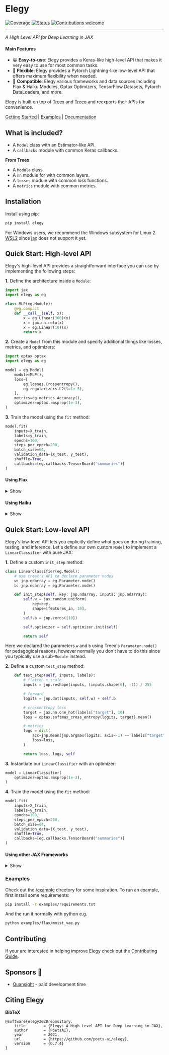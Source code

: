 # Elegy

<!-- [![PyPI Status Badge](https://badge.fury.io/py/eg.svg)](https://pypi.org/project/elegy/) -->
<!-- [![PyPI - Python Version](https://img.shields.io/pypi/pyversions/elegy)](https://pypi.org/project/elegy/) -->
<!-- [![Documentation](https://img.shields.io/badge/api-reference-blue.svg)](https://poets-ai.github.io/elegy/) -->
<!-- [![Code style: black](https://img.shields.io/badge/code%20style-black-000000.svg)](https://github.com/psf/black) -->
[![Coverage](https://img.shields.io/codecov/c/github/poets-ai/elegy?color=%2334D058)](https://codecov.io/gh/poets-ai/elegy)
[![Status](https://github.com/poets-ai/elegy/workflows/GitHub%20CI/badge.svg)](https://github.com/poets-ai/elegy/actions?query=workflow%3A%22GitHub+CI%22)
[![Contributions welcome](https://img.shields.io/badge/contributions-welcome-brightgreen.svg?style=flat)](https://github.com/poets-ai/elegy/issues)

______________________________________________________________________

_A High Level API for Deep Learning in JAX_

#### Main Features

- 😀 **Easy-to-use**: Elegy provides a Keras-like high-level API that makes it very easy to use for most common tasks.
- 💪‍ **Flexible**: Elegy provides a Pytorch Lightning-like low-level API that offers maximum flexibility when needed.
- 🔌 **Compatible**: Elegy various frameworks and data sources including Flax & Haiku Modules, Optax Optimizers, TensorFlow Datasets, Pytorch DataLoaders, and more.
<!-- - 🤷 **Agnostic**: Elegy supports various frameworks, including Flax, Haiku, and Optax on the high-level API, and it is 100% framework-agnostic on the low-level API. -->

Elegy is built on top of [Treex](https://github.com/cgarciae/treex) and [Treeo](https://github.com/cgarciae/treeo) and reexports their APIs for convenience.


[Getting Started](https://poets-ai.github.io/elegy/getting-started/high-level-api) | [Examples](/examples) | [Documentation](https://poets-ai.github.io/elegy)


## What is included?
* A `Model` class with an Estimator-like API.
* A `callbacks` module with common Keras callbacks.

**From Treex**

* A `Module` class.
* A `nn` module for with common layers.
* A `losses` module with common loss functions.
* A `metrics` module with common metrics.

## Installation

Install using pip:

```bash
pip install elegy
```

For Windows users, we recommend the Windows subsystem for Linux 2 [WSL2](https://docs.microsoft.com/es-es/windows/wsl/install-win10?redirectedfrom=MSDN) since [jax](https://github.com/google/jax/issues/438) does not support it yet.

## Quick Start: High-level API

Elegy's high-level API provides a straightforward interface you can use by implementing the following steps:

**1.** Define the architecture inside a `Module`:

```python
import jax
import elegy as eg

class MLP(eg.Module):
    @eg.compact
    def __call__(self, x):
        x = eg.Linear(300)(x)
        x = jax.nn.relu(x)
        x = eg.Linear(10)(x)
        return x
```

**2.** Create a `Model` from this module and specify additional things like losses, metrics, and optimizers:

```python
import optax optax
import elegy as eg

model = eg.Model(
    module=MLP(),
    loss=[
        eg.losses.Crossentropy(),
        eg.regularizers.L2(l=1e-5),
    ],
    metrics=eg.metrics.Accuracy(),
    optimizer=optax.rmsprop(1e-3),
)
```

**3.** Train the model using the `fit` method:

```python
model.fit(
    inputs=X_train,
    labels=y_train,
    epochs=100,
    steps_per_epoch=200,
    batch_size=64,
    validation_data=(X_test, y_test),
    shuffle=True,
    callbacks=[eg.callbacks.TensorBoard("summaries")]
)
```
#### Using Flax

<details>
<summary>Show</summary>

To use Flax just create a `flax.linen.Module` and pass it to `Model`.

```python
import jax
import elegy as eg
import optax optax
import flax.linen as nn

class MLP(nn.Module):
    @nn.compact
    def __call__(self, x, training: bool):
        x = nn.Dense(300)(x)
        x = jax.nn.relu(x)
        x = nn.Dense(10)(x)
        return x


model = eg.Model(
    module=MLP(),
    loss=[
        eg.losses.Crossentropy(),
        eg.regularizers.L2(l=1e-5),
    ],
    metrics=eg.metrics.Accuracy(),
    optimizer=optax.rmsprop(1e-3),
)
```

As shown here, Flax Modules can optionally request a `training` argument to `__call__` which will be provided by Elegy / Treex. 

</details>

#### Using Haiku

<details>
<summary>Show</summary>

To use Haiku do the following: 

* Create a `forward` function.
* Create a `TransformedWithState` object by feeding `forward` to `hk.transform_with_state`.
* Pass your `TransformedWithState`  to `Model`.

You can also optionally create your own `hk.Module` if needed. Putting everything together should look like this:

```python
import jax
import elegy as eg
import optax optax
import haiku as hk


def forward(x, training: bool):
    x = hk.Linear(300)(x)
    x = jax.nn.relu(x)
    x = hk.Linear(10)(x)
    return x


model = eg.Model(
    module=hk.transform_with_state(forward),
    loss=[
        eg.losses.Crossentropy(),
        eg.regularizers.L2(l=1e-5),
    ],
    metrics=eg.metrics.Accuracy(),
    optimizer=optax.rmsprop(1e-3),
)
```

As shown here, `forward` can optionally request a `training` argument which will be provided by Elegy / Treex. 

</details>

## Quick Start: Low-level API

Elegy's low-level API lets you explicitly define what goes on during training, testing, and inference. Let's define our own custom `Model` to implement a `LinearClassifier` with pure JAX:

**1.** Define a custom `init_step` method:

```python
class LinearClassifier(eg.Model):
    # use treex's API to declare parameter nodes
    w: jnp.ndarray = eg.Parameter.node()
    b: jnp.ndarray = eg.Parameter.node()

    def init_step(self, key: jnp.ndarray, inputs: jnp.ndarray):
        self.w = jax.random.uniform(
            key=key,
            shape=[features_in, 10],
        )
        self.b = jnp.zeros([10])

        self.optimizer = self.optimizer.init(self)

        return self
```
Here we declared the parameters `w` and `b` using Treex's `Parameter.node()` for pedagogical reasons, however normally you don't have to do this since you typically use a sub-`Module` instead.

**2.** Define a custom `test_step` method:
```python
    def test_step(self, inputs, labels):
        # flatten + scale
        inputs = jnp.reshape(inputs, (inputs.shape[0], -1)) / 255

        # forward
        logits = jnp.dot(inputs, self.w) + self.b

        # crossentropy loss
        target = jax.nn.one_hot(labels["target"], 10)
        loss = optax.softmax_cross_entropy(logits, target).mean()

        # metrics
        logs = dict(
            acc=jnp.mean(jnp.argmax(logits, axis=-1) == labels["target"]),
            loss=loss,
        )

        return loss, logs, self
```

**3.** Instantiate our `LinearClassifier` with an optimizer:

```python
model = LinearClassifier(
    optimizer=optax.rmsprop(1e-3),
)
```

**4.** Train the model using the `fit` method:

```python
model.fit(
    inputs=X_train,
    labels=y_train,
    epochs=100,
    steps_per_epoch=200,
    batch_size=64,
    validation_data=(X_test, y_test),
    shuffle=True,
    callbacks=[eg.callbacks.TensorBoard("summaries")]
)
```

#### Using other JAX Frameworks

<details>
<summary>Show</summary>

It is straightforward to integrate other functional JAX libraries with this
low-level API, here is an example with Flax:

```python
class LinearClassifier(eg.Model):
    params: Mapping[str, Any] = eg.Parameter.node()
    batch_stats: Mapping[str, Any] = eg.BatchStat.node()
    next_key: eg.KeySeq

    def init_step(self, key, inputs):
        self.next_key = eg.KeySeq(key)

        _, variables = self.module.init_with_output(
            {"params": self.next_key(), "dropout": self.next_key()}, x
        )
        self.params = variables["params"]
        self.batch_stats = variables["batch_stats"]

        self.optimizer = self.optimizer.init(self.parameters())

    def test_step(self, inputs, labels):
        # forward
        variables = dict(
            params=self.params,
            batch_stats=self.batch_stats,
        )
        logits, variables = self.module.apply(
            variables,
            inputs, 
            rngs={"dropout": self.next_key()}, 
            mutable=True,
        )
        self.batch_stats = variables["batch_stats"]
        
        # loss
        target = jax.nn.one_hot(labels["target"], 10)
        loss = optax.softmax_cross_entropy(logits, target).mean()

        # logs
        logs = dict(
            accuracy=accuracy,
            loss=loss,
        )
        return loss, logs, self
```
Here `module` is a `flax.linen.Module` 

</details>

### Examples

Check out the [/example](/examples) directory for some inspiration. To run an example, first install some requirements:

```bash
pip install -r examples/requirements.txt
```

And the run it normally with python e.g.

```bash
python examples/flax/mnist_vae.py
```

## Contributing

If your are interested in helping improve Elegy check out the [Contributing Guide](https://poets-ai.github.io/elegy/guides/contributing).

## Sponsors 💚
* [Quansight](https://www.quansight.com) - paid development time

## Citing Elegy


**BibTeX**

```
@software{elegy2020repository,
	title        = {Elegy: A High Level API for Deep Learning in JAX},
	author       = {PoetsAI},
	year         = 2021,
	url          = {https://github.com/poets-ai/elegy},
	version      = {0.7.4}
}
```